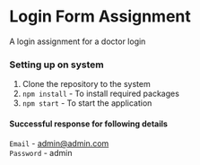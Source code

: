 # Login Form Assignment
A login assignment for a doctor login

### Setting up on system
1. Clone the repository to the system
2. `npm install` - To install required packages
3. `npm start` - To start the application

#### Successful response for following details
`Email` - admin@admin.com <br>
`Password` - admin
